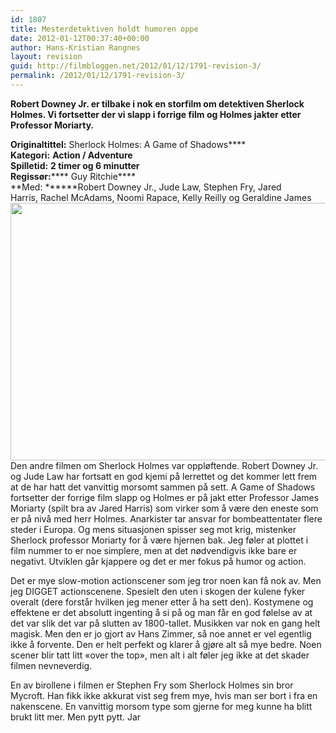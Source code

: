 ```yaml
---
id: 1807
title: Mesterdetektiven holdt humoren oppe
date: 2012-01-12T00:37:40+00:00
author: Hans-Kristian Rangnes
layout: revision
guid: http://filmbloggen.net/2012/01/12/1791-revision-3/
permalink: /2012/01/12/1791-revision-3/
---
```

**Robert Downey Jr. er tilbake i nok en storfilm om detektiven Sherlock Holmes. Vi fortsetter der vi slapp i forrige film og Holmes jakter etter Professor Moriarty.** <!--more-->

  
**Originaltittel:** Sherlock Holmes: A Game of Shadows****  
**Kategori:** ****Action / Adventure****  
**Spilletid:** ****2 timer og 6 minutter****  
**Regissør:****** Guy Ritchie****  
**Med: ******Robert Downey Jr., Jude Law, Stephen Fry, Jared Harris, Rachel McAdams, Noomi Rapace, Kelly Reilly og Geraldine James  
<a href="http://filmbloggen.net/?attachment_id=1792" rel="attachment wp-att-1792"><img class="alignnone size-large wp-image-1792" src="http://filmbloggen.net/wp-content/uploads//2012/01/afqlyiu6-620x412.jpg" alt="" width="620" height="412" /></a>  
Den andre filmen om Sherlock Holmes var oppløftende. Robert Downey Jr. og Jude Law har fortsatt en god kjemi på lerrettet og det kommer lett frem at de har hatt det vanvittig morsomt sammen på sett. A Game of Shadows fortsetter der forrige film slapp og Holmes er på jakt etter Professor James Moriarty (spilt bra av Jared Harris) som virker som å være den eneste som er på nivå med herr Holmes. Anarkister tar ansvar for bombeattentater flere steder i Europa. Og mens situasjonen spisser seg mot krig, mistenker Sherlock professor Moriarty for å være hjernen bak. Jeg føler at plottet i film nummer to er noe simplere, men at det nødvendigvis ikke bare er negativt. Utviklen går kjappere og det er mer fokus på humor og action.

Det er mye slow-motion actionscener som jeg tror noen kan få nok av. Men jeg DIGGET actionscenene. Spesielt den uten i skogen der kulene fyker overalt (dere forstår hvilken jeg mener etter å ha sett den). Kostymene og effektene er det absolutt ingenting å si på og man får en god følelse av at det var slik det var på slutten av 1800-tallet. Musikken var nok en gang helt magisk. Men den er jo gjort av Hans Zimmer, så noe annet er vel egentlig ikke å forvente. Den er helt perfekt og klarer å gjøre alt så mye bedre. Noen scener blir tatt litt &laquo;over the top&raquo;, men alt i alt føler jeg ikke at det skader filmen nevneverdig.

En av birollene i filmen er Stephen Fry som Sherlock Holmes sin bror Mycroft. Han fikk ikke akkurat vist seg frem mye, hvis man ser bort i fra en nakenscene. En vanvittig morsom type som gjerne for meg kunne ha blitt brukt litt mer. Men pytt pytt. Jar